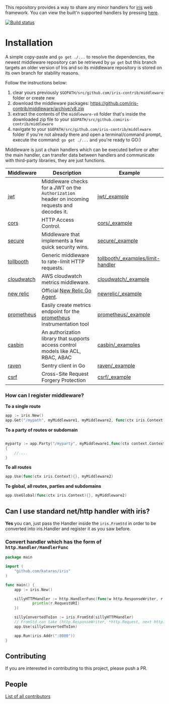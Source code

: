 This repository provides a way to share any minor handlers for [iris](https://github.com/kataras/iris) web framework. You can view the built'n supported handlers by pressing [here](https://github.com/kataras/iris/tree/v8/middleware).

[![Build status](https://api.travis-ci.org/iris-contrib/middleware.svg?branch=v8&style=flat-square)](https://travis-ci.org/iris-contrib/middleware)

# Installation

A simple copy-paste and `go get ./...` to resolve the dependencies, the newest middleware repository can be retrieved by `go get` but this branch targets an older version of Iris and so its middleware repository is stored on its own branch for stability reasons.

Follow the instructions below:

1. clear yours previously `$GOPATH/src/github.com/iris-contrib/middleware` folder or create new
2. download the middleware packages: https://github.com/iris-contrib/middleware/archive/v8.zip
3. extract the contents of the `middleware-v8` folder that's inside the downloaded zip file to your `$GOPATH/src/github.comiris-contrib/middleware`
4. navigate to your `$GOPATH/src/github.com/iris-contrib/middleware` folder if you're not already there and open a terminal/command prompt, execute the command: `go get ./...` and you're ready to GO:)


Middleware is just a chain handlers which can be executed before or after the main handler, can transfer data between handlers and communicate with third-party libraries, they are just functions.

| Middleware | Description | Example |
| -----------|--------|-------------|
| [jwt](https://github.com/iris-contrib/middleware/tree/v8/jwt) | Middleware checks for a JWT on the `Authorization` header on incoming requests and decodes it. | [jwt/_example](https://github.com/iris-contrib/middleware/tree/v8/jwt/_example) |
| [cors](https://github.com/iris-contrib/middleware/tree/v8/cors) | HTTP Access Control. | [cors/_example](https://github.com/iris-contrib/middleware/tree/v8/cors/_example) |
| [secure](https://github.com/iris-contrib/middleware/tree/v8/secure) | Middleware that implements a few quick security wins. | [secure/_example](https://github.com/iris-contrib/middleware/tree/v8/secure/_example/main.go) |
| [tollbooth](https://github.com/iris-contrib/middleware/tree/v8/tollboothic) | Generic middleware to rate-limit HTTP requests. | [tollbooth/_examples/limit-handler](https://github.com/iris-contrib/middleware/tree/v8/tollbooth/_examples/limit-handler) |
| [cloudwatch](https://github.com/iris-contrib/middleware/tree/v8/cloudwatch) |  AWS cloudwatch metrics middleware. |[cloudwatch/_example](https://github.com/iris-contrib/middleware/tree/v8/cloudwatch/_example) |
| [new relic](https://github.com/iris-contrib/middleware/tree/v8/newrelic) | Official [New Relic Go Agent](https://github.com/newrelic/go-agent). | [newrelic/_example](https://github.com/iris-contrib/middleware/tree/v8/newrelic/_example) |
| [prometheus](https://github.com/iris-contrib/middleware/tree/v8/prometheus)| Easily create metrics endpoint for the [prometheus](http://prometheus.io) instrumentation tool | [prometheus/_example](https://github.com/iris-contrib/middleware/tree/v8/prometheus/_example) |
| [casbin](https://github.com/iris-contrib/middleware/tree/v8/casbin)| An authorization library that supports access control models like ACL, RBAC, ABAC | [casbin/_examples](https://github.com/iris-contrib/middleware/tree/v8/casbin/_examples) |
| [raven](https://github.com/iris-contrib/middleware/tree/v8/raven)| Sentry client in Go | [raven/_example](https://github.com/iris-contrib/middleware/blob/v8/raven/_example/main.go) |
| [csrf](https://github.com/iris-contrib/middleware/tree/v8/csrf)| Cross-Site Request Forgery Protection | [csrf/_example](https://github.com/iris-contrib/middleware/blob/v8/csrf/_example/main.go) |
### How can I register middleware?

**To a single route**

```go
app := iris.New()
app.Get("/mypath", myMiddleware1, myMiddleware2, func(ctx iris.Context){}, func(ctx iris.Context){}, myMiddleware5,myMainHandlerLast)
```

**To a party of routes or subdomain**

```go

myparty := app.Party("/myparty", myMiddleware1,func(ctx context.Context){},myMiddleware3)
{
	//....
}

```

**To all routes**

```go
app.Use(func(ctx iris.Context){}, myMiddleware2)
```

**To global, all routes, parties and subdomains**

```go
app.UseGlobal(func(ctx iris.Context){}, myMiddleware2)
```

## Can I use standard net/http handler with iris?

**Yes** you can, just pass the Handler inside the `iris.FromStd` in order to be converted into iris.Handler and register it as you saw before.

### Convert handler which has the form of `http.Handler/HandlerFunc`

```go
package main

import (
    "github.com/kataras/iris"
)

func main() {
    app := iris.New()

    sillyHTTPHandler := http.HandlerFunc(func(w http.ResponseWriter, r *http.Request){
            println(r.RequestURI)
    })

    sillyConvertedToIon := iris.FromStd(sillyHTTPHandler)
    // FromStd can take (http.ResponseWriter, *http.Request, next http.Handler) too!
    app.Use(sillyConvertedToIon)

    app.Run(iris.Addr(":8080"))
}

```

## Contributing

If you are interested in contributing to this project, please push a PR.

## People

[List of all contributors](https://github.com/iris-contrib/middleware/graphs/contributors)